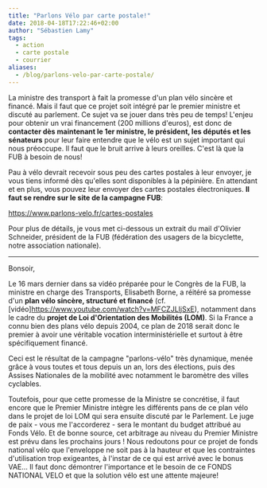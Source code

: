 ```yaml
---
title: "Parlons Vélo par carte postale!"
date: 2018-04-18T17:22:46+02:00
author: "Sébastien Lamy"
tags:
  - action
  - carte postale
  - courrier
aliases:
  - /blog/parlons-velo-par-carte-postale/
---
```


La ministre des transport à fait la promesse d'un plan vélo sincère et financé.
Mais il faut que ce projet soit intégré par le premier ministre et discuté au
parlement. Ce sujet va se jouer dans très peu de temps! L'enjeu pour obtenir un
vrai financement (200 millions d'euros), est donc de **contacter dès maintenant le
1er ministre, le président, les députés et les sénateurs** pour leur faire
entendre que le vélo est un sujet important qui nous préoccupe. Il faut que le
bruit arrive à leurs oreilles. C'est là que la FUB à besoin de nous!

Pau à vélo devrait recevoir  sous peu des cartes postales à leur envoyer, je
vous tiens informé dès qu'elles sont disponibles à la pépinière. En attendant et
en plus, vous pouvez leur envoyer des cartes postales électroniques. **Il faut se
rendre sur le site de la campagne FUB**:

https://www.parlons-velo.fr/cartes-postales

Pour plus de détails, je vous met ci-dessous un extrait du mail d'Olivier Schneider, président de la FUB (fédération des usagers de la bicyclette, notre association nationale).


---
Bonsoir,

Le 16 mars dernier dans sa vidéo préparée pour le Congrès de la FUB, la ministre
en charge des Transports, Elisabeth Borne, a réitéré sa promesse d'un **plan
vélo sincère, structuré et financé** (cf.
[vidéo]https://www.youtube.com/watch?v=MFCZJLIjSxE),  notamment dans le cadre du
**projet de Loi d'Orientation des Mobilités (LOM)**. Si la France a connu bien des
plans vélo depuis 2004, ce plan de 2018 serait donc le premier à avoir une
véritable vocation interministérielle et surtout à être spécifiquement financé.

Ceci est le résultat de la campagne "parlons-vélo" très dynamique, menée grâce à
vous toutes et tous depuis un an, lors des élections, puis des Assises
Nationales de la mobilité avec notamment le baromètre des villes cyclables.

Toutefois, pour que cette promesse de la Ministre se concrétise, il faut encore
que le Premier Ministre intègre les différents pans de ce plan vélo dans le
projet de loi LOM qui sera ensuite discuté par le Parlement. Le juge de paix -
vous me l'accorderez - sera le montant du budget attribué au Fonds Vélo. Et de
bonne source, cet arbitrage au niveau du Premier Ministre est prévu dans les
prochains jours ! Nous redoutons pour ce projet de fonds national vélo que
l'enveloppe ne soit pas à la hauteur et que les contraintes d'utilisation trop
exigeantes, à l'instar de ce qui est arrivé avec le bonus VAE… Il faut donc
démontrer l'importance et le besoin de ce FONDS NATIONAL VELO et que la solution
vélo est une attente majeure!
